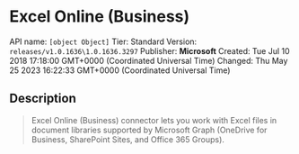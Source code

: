 # Excel Online (Business)
API name: `[object Object]`
Tier: Standard
Version: `releases/v1.0.1636\1.0.1636.3297`
Publisher: **Microsoft**
Created: Tue Jul 10 2018 17:18:00 GMT+0000 (Coordinated Universal Time)
Changed: Thu May 25 2023 16:22:33 GMT+0000 (Coordinated Universal Time)

## Description
> Excel Online (Business) connector lets you work with Excel files in document libraries supported by Microsoft Graph (OneDrive for Business, SharePoint Sites, and Office 365 Groups).
